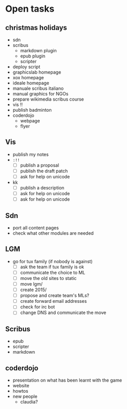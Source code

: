 # Open tasks

## christmas holidays

- sdn
- scribus
  - markdown plugin
  - epub plugin
  - scripter
- deploy script
- graphicslab homepage
- xox homepage
- ideale homepage
- manuale scribus italiano
- manual graphics for NGOs
- prepare wikimedia scribus course
- vis !!
- publish badminton
- coderdojo
  - webpage
  - flyer

## Vis

- publish my notes
- `:!!`
  - [ ] publish a proposal
  - [ ] publish the draft patch
  - [ ] ask for help on unicode
- kk
  - [ ] publish a description
  - [ ] ask for help on unicode
  - [ ] ask for help on unicode

## Sdn

- port all content pages
- check what other modules are needed

## LGM

- go for tux family (if nobody is against)
  - [ ] ask the team if tux family is ok
  - [ ] communicate the choice to ML
  - [ ] move the old sites to static
  - [ ] move lgm/
  - [ ] create 2015/
  - [ ] propose and create team's MLs?
  - [ ] create forward email addresses
  - [ ] check for irc bot
  - [ ] change DNS and communicate the move

## Scribus

- epub
- scripter
- markdown

## coderdojo

- presentation on what has been learnt with the game
- website
- howtos
- new people
  - claudia?
